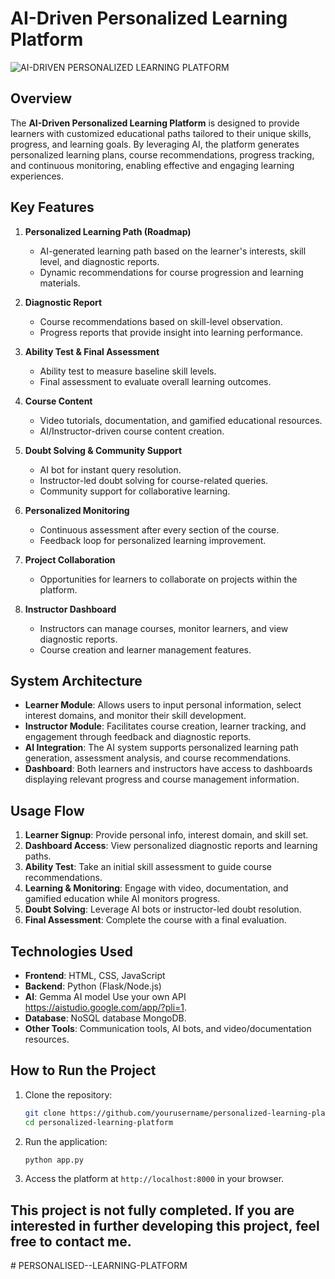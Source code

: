 
# AI-Driven Personalized Learning Platform

![AI-DRIVEN PERSONALIZED LEARNING PLATFORM](https://github.com/user-attachments/assets/076fe6bb-b53e-4eb9-9f74-d2b4a0cb8791)


## Overview

The **AI-Driven Personalized Learning Platform** is designed to provide learners with customized educational paths tailored to their unique skills, progress, and learning goals. By leveraging AI, the platform generates personalized learning plans, course recommendations, progress tracking, and continuous monitoring, enabling effective and engaging learning experiences.

## Key Features

1. **Personalized Learning Path (Roadmap)**
   - AI-generated learning path based on the learner's interests, skill level, and diagnostic reports.
   - Dynamic recommendations for course progression and learning materials.

2. **Diagnostic Report**
   - Course recommendations based on skill-level observation.
   - Progress reports that provide insight into learning performance.

3. **Ability Test & Final Assessment**
   - Ability test to measure baseline skill levels.
   - Final assessment to evaluate overall learning outcomes.

4. **Course Content**
   - Video tutorials, documentation, and gamified educational resources.
   - AI/Instructor-driven course content creation.

5. **Doubt Solving & Community Support**
   - AI bot for instant query resolution.
   - Instructor-led doubt solving for course-related queries.
   - Community support for collaborative learning.

6. **Personalized Monitoring**
   - Continuous assessment after every section of the course.
   - Feedback loop for personalized learning improvement.

7. **Project Collaboration**
   - Opportunities for learners to collaborate on projects within the platform.

8. **Instructor Dashboard**
   - Instructors can manage courses, monitor learners, and view diagnostic reports.
   - Course creation and learner management features.

## System Architecture

- **Learner Module**: Allows users to input personal information, select interest domains, and monitor their skill development.
- **Instructor Module**: Facilitates course creation, learner tracking, and engagement through feedback and diagnostic reports.
- **AI Integration**: The AI system supports personalized learning path generation, assessment analysis, and course recommendations.
- **Dashboard**: Both learners and instructors have access to dashboards displaying relevant progress and course management information.

## Usage Flow

1. **Learner Signup**: Provide personal info, interest domain, and skill set.
2. **Dashboard Access**: View personalized diagnostic reports and learning paths.
3. **Ability Test**: Take an initial skill assessment to guide course recommendations.
4. **Learning & Monitoring**: Engage with video, documentation, and gamified education while AI monitors progress.
5. **Doubt Solving**: Leverage AI bots or instructor-led doubt resolution.
6. **Final Assessment**: Complete the course with a final evaluation.

## Technologies Used

- **Frontend**: HTML, CSS, JavaScript
- **Backend**: Python (Flask/Node.js)
- **AI**: Gemma AI model Use your own API https://aistudio.google.com/app/?pli=1.
- **Database**: NoSQL database MongoDB.
- **Other Tools**: Communication tools, AI bots, and video/documentation resources.

## How to Run the Project

1. Clone the repository:
   ```bash
   git clone https://github.com/yourusername/personalized-learning-platform.git
   cd personalized-learning-platform
   ```


2. Run the application:
   ```bash
   python app.py
   ```

4. Access the platform at `http://localhost:8000` in your browser.

## This project is not fully completed. If you are interested in further developing this project, feel free to contact me.
 
#   P E R S O N A L I S E D - - L E A R N I N G - P L A T F O R M 
 
 
